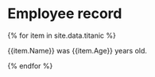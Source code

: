 
# Employee record

{% for item in site.data.titanic %} 

{{item.Name}} was {{item.Age}} years old.

{% endfor %}
